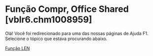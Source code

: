 
# Função Compr, Office Shared [vblr6.chm1008959]

Olá! Você foi redirecionado para uma das nossas páginas de Ajuda F1. Selecione o tópico que estava procurando abaixo.

[Função LEN](http://msdn.microsoft.com/library/5b5b8789-90cc-ac2c-e6a7-1da1d684bd81%28Office.15%29.aspx)
